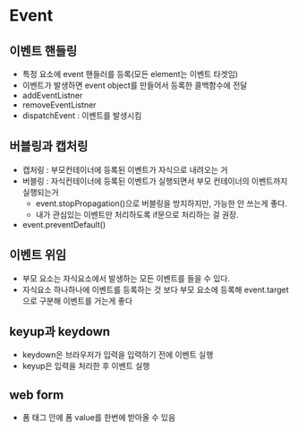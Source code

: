 # Event

## 이벤트 핸들링
- 특정 요소에 event 핸들러를 등록(모든 element는 이벤트 타겟임)
- 이벤트가 발생하면 event object를 만들어서 등록한 콜백함수에 전달
- addEventListner
- removeEventListner
- dispatchEvent : 이벤트를 발생시킴

## 버블링과 캡처링
- 캡처링 : 부모컨테이너에 등록된 이벤트가 자식으로 내려오는 거
- 버블링 : 자식컨테이너에 등록된 이벤트가 실행되면서 부모 컨테이너의 이벤트까지 실행되는거 
    - event.stopPropagation()으로 버블링을 방지하지만, 가능한 안 쓰는게 좋다.
    - 내가 관심있는 이벤트만 처리하도록 if문으로 처리하는 걸 권장.
- event.preventDefault()
## 이벤트 위임
- 부모 요소는 자식요소에서 발생하는 모든 이벤트를 들을 수 있다.
- 자식요소 하나하나에 이벤트를 등록하는 것 보다 부모 요소에 등록해 event.target으로 구분해 이벤트를 거는게 좋다

## keyup과 keydown
- keydown은 브라우저가 입력을 입력하기 전에 이벤트 실행
- keyup은 입력을 처리한 후 이벤트 실행

## web form
- 폼 태그 안에 폼 value를 한번에 받아올 수 있음